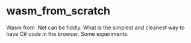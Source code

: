 # wasm_from_scratch
Wasm from .Net can be fiddly. What is the simplest and cleanest way to have C# code in the browser. Some experiments.
